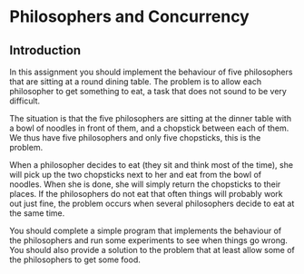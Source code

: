# Philosophers and Concurrency

## Introduction

In this assignment you should implement the behaviour of five philosophers that are sitting at a round dining table. The problem is to allow each philosopher to get something to eat, a task that does not sound to be very difficult. 

The situation is that the five philosophers are sitting at the dinner table with a bowl of noodles in front of them, and a chopstick between each of them. We thus have five philosophers and only five chopsticks, this is the problem.

When a philosopher decides to eat \(they sit and think most of the time\), she will pick up the two chopsticks next to her and eat from the bowl of noodles. When she is done, she will simply return the chopsticks to their places. If the philosophers do not eat that often things will probably work out just fine, the problem occurs when several philosophers decide to eat at the same time.

You should complete a simple program that implements the behaviour of the philosophers and run some experiments to see when things go wrong. You should also provide a solution to the problem that at least allow some of the philosophers to get some food. 

